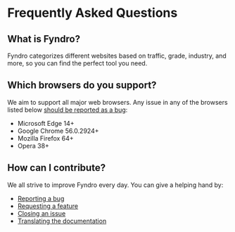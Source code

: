 <!-- SPDX-License-Identifier: MIT -->

# Frequently Asked Questions

## What is Fyndro?

Fyndro categorizes different websites based on traffic, grade,
industry, and more, so you can find the perfect tool you need.

## Which browsers do you support?

We aim to support all major web browsers. Any issue in any of the browsers listed below
[should be reported as a bug](https://github.com/CMihai99/fyndro/issues/new?assignees=&labels=bug&template=bug_report.md&title=%5BBug%5D):

- Microsoft Edge 14+
- Google Chrome 56.0.2924+
- Mozilla Firefox 64+
- Opera 38+
<!--
- Samsung Internet 6.2.01.12+
- Huawei Browser 9.1.0.103+
-->

## How can I contribute?

We all strive to improve Fyndro every day. You can give a helping hand by:

- [Reporting a bug](https://github.com/CMihai99/fyndro/issues/new?assignees=&labels=bug&template=bug_report.md&title=%28Bug%29)
- [Requesting a feature](https://github.com/CMihai99/fyndro/issues/new?assignees=&labels=feature&template=feature_request.md&title=%28Feature%29)
- [Closing an issue](https://github.com/CMihai99/fyndro/issues?q=is%3Aissue+is%3Aopen)
- [Translating the documentation](https://crowdin.com/project/andro-project)